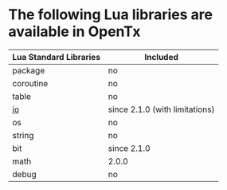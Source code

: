 
# The following Lua libraries are available in OpenTx


| Lua Standard Libraries | Included |
| --                     | -- |
| package                | no |
| coroutine              | no |
| table                  | no |
| [io](lib/io/md)        | since 2.1.0 (with limitations) |
| os                     | no |
| string                 | no |
| bit                    | since 2.1.0 |
| math                   | 2.0.0 |
| debug                  | no |

